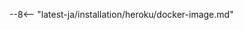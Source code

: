 [ip-lists-docs]:                    ../../user-guides/ip-lists/overview.md
[node-token-types]:                 ../../user-guides/nodes/nodes.md#api-and-node-tokens-for-node-creation
[ptrav-attack-docs]:                ../../attacks-vulns-list.md#path-traversal
[attacks-in-ui-image]:              ../../images/admin-guides/test-attacks-quickstart.png
[doc-stat-service]:                 ../../admin-en/configure-statistics-service.md
[aio-docs]:                         ../nginx/all-in-one.md
[waf-directives-instr]:             ../../admin-en/configure-parameters-en.md

--8<-- "latest-ja/installation/heroku/docker-image.md"
